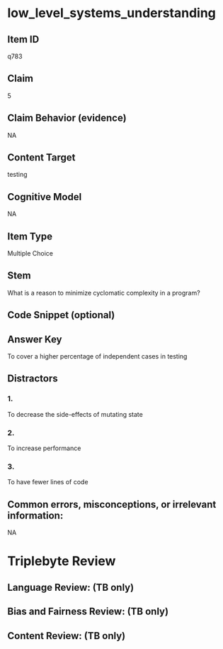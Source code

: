 # low_level_systems_understanding

## Item ID
q783

## Claim
5

## Claim Behavior (evidence)
NA

## Content Target
testing

## Cognitive Model
NA

## Item Type
Multiple Choice

## Stem
What is a reason to minimize cyclomatic complexity in a program?

## Code Snippet (optional)


## Answer Key
To cover a higher percentage of independent cases in testing

## Distractors

### 1.
To decrease the side-effects of mutating state

### 2.
To increase performance

### 3.
To have fewer lines of code

## Common errors, misconceptions, or irrelevant information:
NA

# Triplebyte Review


## Language Review: (TB only)


## Bias and Fairness Review: (TB only)


## Content Review: (TB only)

